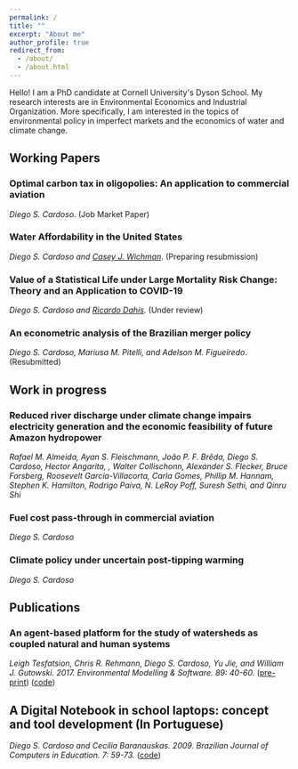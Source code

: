 ```yaml
---
permalink: /
title: ""
excerpt: "About me"
author_profile: true
redirect_from: 
  - /about/
  - /about.html
---
```


Hello! I am a PhD candidate at Cornell University's Dyson School. My research interests are in Environmental Economics and Industrial Organization. More specifically, I am interested in the topics of environmental policy in imperfect markets and the economics of water and climate change.


## Working Papers

### Optimal carbon tax in oligopolies: An application to commercial aviation
_Diego S. Cardoso_. (Job Market Paper)

### Water Affordability in the United States
_Diego S. Cardoso and [Casey J. Wichman](http://caseyjwichman.com/)_. (Preparing resubmission)

### Value of a Statistical Life under Large Mortality Risk Change: Theory and an Application to COVID-19
_Diego S. Cardoso and [Ricardo Dahis](http://www.ricardodahis.com)_. (Under review) 

### An econometric analysis of the Brazilian merger policy 
_Diego S. Cardoso, Mariusa M. Pitelli, and Adelson M. Figueiredo_. (Resubmitted)

## Work in progress

### Reduced river discharge under climate change impairs electricity generation and the economic feasibility of future Amazon hydropower
_Rafael M. Almeida, Ayan S. Fleischmann, João P. F. Brêda, Diego S. Cardoso, Hector Angarita, , Walter Collischonn, Alexander S. Flecker, Bruce Forsberg, Roosevelt García-Villacorta, Carla Gomes, Phillip M. Hannam, Stephen K. Hamilton, Rodrigo Paiva, N. LeRoy Poff, Suresh Sethi, and Qinru Shi_

### Fuel cost pass-through in commercial aviation
_Diego S. Cardoso_

### Climate policy under uncertain post-tipping warming
_Diego S. Cardoso_


## Publications

### An agent-based platform for the study of watersheds as coupled natural and human systems
_Leigh Tesfatsion, Chris R. Rehmann, Diego S. Cardoso, Yu Jie, and William J. Gutowski. 2017. Environmental Modelling & Software. 89: 40-60._ ([pre-print](http://dscardoso.github.io/files/papers/WACCShedPlatform.Preprint.pdf)) ([code](https://bitbucket.org/waccproject/waccshedsoftwareplatform/overview))

## A Digital Notebook in school laptops: concept and tool development (In Portuguese)
_Diego S. Cardoso and Cecília Baranauskas. 2009. Brazilian Journal of Computers in Education. 7: 59-73._ ([code](https://code.google.com/archive/p/cadernodigital))

